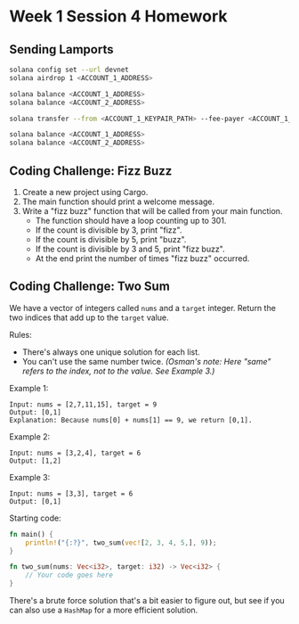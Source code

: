 # Week 1 Session 4 Homework

## Sending Lamports

```sh
solana config set --url devnet
solana airdrop 1 <ACCOUNT_1_ADDRESS>

solana balance <ACCOUNT_1_ADDRESS>
solana balance <ACCOUNT_2_ADDRESS>

solana transfer --from <ACCOUNT_1_KEYPAIR_PATH> --fee-payer <ACCOUNT_1_KEYPAIR_PATH> <ACCOUNT_2_ADDRESS> 0.2 --allow-unfunded-recipient

solana balance <ACCOUNT_1_ADDRESS>
solana balance <ACCOUNT_2_ADDRESS>
```

## Coding Challenge: Fizz Buzz

1. Create a new project using Cargo.
2. The main function should print a welcome message.
3. Write a "fizz buzz" function that will be called from your main function.
    - The function should have a loop counting up to 301.
    - If the count is divisible by 3, print "fizz".
    - If the count is divisible by 5, print "buzz".
    - If the count is divisible by 3 and 5, print "fizz buzz".
    - At the end print the number of times "fizz buzz" occurred.

## Coding Challenge: Two Sum

We have a vector of integers called `nums` and a `target` integer. Return the two indices that add up to the `target` value.

Rules:

- There's always one unique solution for each list.
- You can't use the same number twice. *(Osman's note: Here "same" refers to the index, not to the value. See Example 3.)*

Example 1:

```text
Input: nums = [2,7,11,15], target = 9
Output: [0,1]
Explanation: Because nums[0] + nums[1] == 9, we return [0,1].
```

Example 2:

```text
Input: nums = [3,2,4], target = 6
Output: [1,2]
```

Example 3:

```text
Input: nums = [3,3], target = 6
Output: [0,1]
```

Starting code:

```rust
fn main() {
    println!("{:?}", two_sum(vec![2, 3, 4, 5,], 9));
}

fn two_sum(nums: Vec<i32>, target: i32) -> Vec<i32> {
    // Your code goes here
}
```

There's a brute force solution that's a bit easier to figure out, but see if you can also use a `HashMap` for a more efficient solution.
